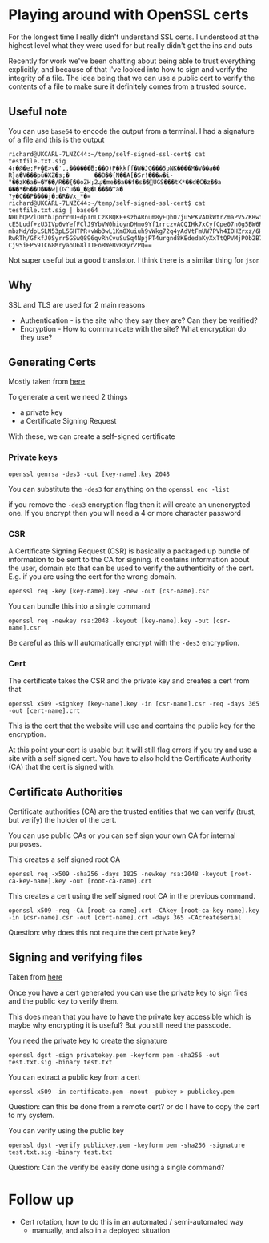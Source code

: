 # Playing around with OpenSSL certs

For the longest time I really didn't understand SSL certs. I understood at the highest level what they were used for but really didn't get the ins and outs

Recently for work we've been chatting about being able to trust everything explicitly, and because of that I've looked into how to sign and verify the integrity of a file. The idea being that we can use a public cert to verify the contents of a file to make sure it definitely comes from a trusted source.

## Useful note

You can use `base64` to encode the output from a terminal. I had a signature of a file and this is the output

```
richard@UKCARL-7LNZC44:~/temp/self-signed-ssl-cert$ cat testfile.txt.sig
4r�@�e;F+�E>v�',,������̅B;��O)P�kkff�W�JG���5pNK����M�V��a��
R}a�V���pǚ�XZ�s;�       ��B��{N��A[�Sr!���w�i-"��zK�a�=�Y��/R��{��oZH;ڮ2�me��a��f�s��͸UGS���tK*��d�C�z��a
���*�6��O���w|(G^u��_�@�L����^a�
?y�C��P����j�:�R�Vx_*�=
richard@UKCARL-7LNZC44:~/temp/self-signed-ssl-cert$ cat testfile.txt.sig | base64
NHLhQPZlO0YbJporr0U+dpInLCzKBQKE+szbARnum8yFQh07ju5PKVAOkWtrZmaPV5ZKRwfAj7I1
cE5Ludf+zU3IVp6vYefFClJ9YbVW0hioynDHmo9Yf1rrczvACQIHk7xCyfCpe07n0g5BW6RTciEO
mbzMd/dpLSLN53pL5GHTPR+vWb3wL1Km8Xuiuh9vWkg72q4yAdVtFmUW7PVh4IOHZrxz/6HNuFUP
RwRTh/GfkfJ0Syrr5GSwQ896qvRhCvuSuSq4NpjPT4urgnd8KEdedaKyXxTtQPVMjPOb2B79XmHu
Cj95iEP591C68MryaoU68lITEoBWeBvHXyrZPQ==
```
Not super useful but a good translator. I think there is a similar thing for `json`
## Why

SSL and TLS are used for 2 main reasons

* Authentication - is the site who they say they are? Can they be verified?
* Encryption - How to communicate with the site? What encryption do they use?

## Generating Certs

Mostly taken from [here](https://www.baeldung.com/openssl-self-signed-cert)

To generate a cert we need 2 things

* a private key
* a Certificate Signing Request

With these, we can create a self-signed certificate

### Private keys

`openssl genrsa -des3 -out [key-name].key 2048`

You can substitute the `-des3` for anything on the `openssl enc -list`

if you remove the `-des3` encryption flag then it will create an unencrypted one. If you encrypt then you will need a 4 or more character password

### CSR

A Certificate Signing Request (CSR) is basically a packaged up bundle of information to be sent to the CA for signing. it contains information about the user, domain etc that can be used to verify the authenticity of the cert. E.g. if you are using the cert for the wrong domain.

`openssl req -key [key-name].key -new -out [csr-name].csr`

You can bundle this into a single command

`openssl req -newkey rsa:2048 -keyout [key-name].key -out [csr-name].csr`

Be careful as this will automatically encrypt with the `-des3` encryption.

### Cert

The certificate takes the CSR and the private key and creates a cert from that

`openssl x509 -signkey [key-name].key -in [csr-name].csr -req -days 365 -out [cert-name].crt`

This is the cert that the website will use and contains the public key for the encryption.

At this point your cert is usable but it will still flag errors if you try and use a site with a self signed cert. You have to also hold the Certificate Authority (CA) that the cert is signed with.

## Certificate Authorities

Certificate authorities (CA) are the trusted entities that we can verify (trust, but verify) the holder of the cert.

You can use public CAs or you can self sign your own CA for internal purposes.

This creates a self signed root CA

`openssl req -x509 -sha256 -days 1825 -newkey rsa:2048 -keyout [root-ca-key-name].key -out [root-ca-name].crt`

This creates a cert using the self signed root CA in the previous command.

`openssl x509 -req -CA [root-ca-name].crt -CAkey [root-ca-key-name].key -in [csr-name].csr -out [cert-name].crt -days 365 -CAcreateserial`

Question: why does this not require the cert private key?

## Signing and verifying files

Taken from [here](https://kb.sos-berlin.com/display/JS7/JS7+-+How+to+check+Signatures+with+OpenSSL+using+X.509+Certificates)

Once you have a cert generated you can use the private key to sign files and the public key to verify them. 

This does mean that you have to have the private key accessible which is maybe why encrypting it is useful? But you still need the passcode.

You need the private key to create the signature

`openssl dgst -sign privatekey.pem -keyform pem -sha256 -out test.txt.sig -binary test.txt`

You can extract a public key from a cert

`openssl x509 -in certificate.pem -noout -pubkey > publickey.pem`

Question: can this be done from a remote cert? or do I have to copy the cert to my system.

You can verify using the public key

`openssl dgst -verify publickey.pem -keyform pem -sha256 -signature test.txt.sig -binary test.txt`

Question: Can the verify be easily done using a single command?

# Follow up

* Cert rotation, how to do this in an automated / semi-automated way
  * manually, and also in a deployed situation

